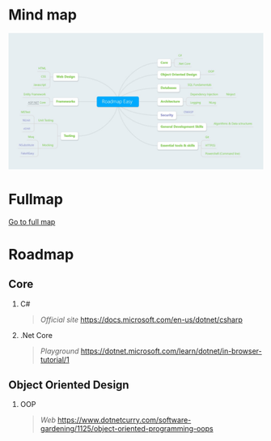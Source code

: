 # Mind map
![Mind Map](./MindMap.easy.jpg)

# Fullmap
[Go to full map](./ReadMe.md)

# Roadmap
## Core 

1. C#  
    > *Official site* <https://docs.microsoft.com/en-us/dotnet/csharp>  
       
2. .Net Core
    > *Playground* <https://dotnet.microsoft.com/learn/dotnet/in-browser-tutorial/1>



## Object Oriented Design

1. OOP   
    > *Web* <https://www.dotnetcurry.com/software-gardening/1125/object-oriented-programming-oops>
